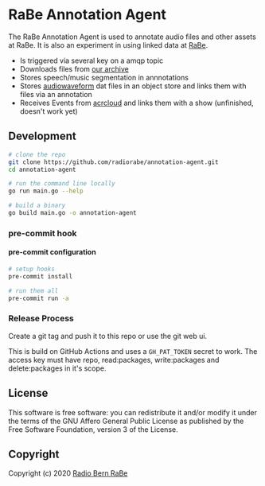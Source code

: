 # RaBe Annotation Agent

The RaBe Annotation Agent is used to annotate audio files and other assets at RaBe. It is also an experiment in using linked data at [RaBe](https://rabe.ch).

* Is triggered via several key on a amqp topic
* Downloads files from [our archive](https://archiv.rabe.ch)
* Stores speech/music segmentation in annnotations
* Stores [audiowaveform]() dat files in an object store and links them with files via an annotation
* Receives Events from [acrcloud](https://acrcloud.api.rabe.ch) and links them with a show (unfinished, doesn't work yet)

## Development

```bash
# clone the repo
git clone https://github.com/radiorabe/annotation-agent.git
cd annotation-agent

# run the command line locally
go run main.go --help

# build a binary
go build main.go -o annotation-agent
```

### pre-commit hook

#### pre-commit configuration

```bash
# setup hooks
pre-commit install

# run them all
pre-commit run -a
```

### Release Process

Create a git tag and push it to this repo or use the git web ui.

This is build on GitHub Actions and uses a `GH_PAT_TOKEN` secret to work. The access key must
have repo, read:packages, write:packages and delete:packages in it's scope.

## License
This software is free software: you can redistribute it and/or modify it under
the terms of the GNU Affero General Public License as published by the Free
Software Foundation, version 3 of the License.

## Copyright
Copyright (c) 2020 [Radio Bern RaBe](http://www.rabe.ch)
